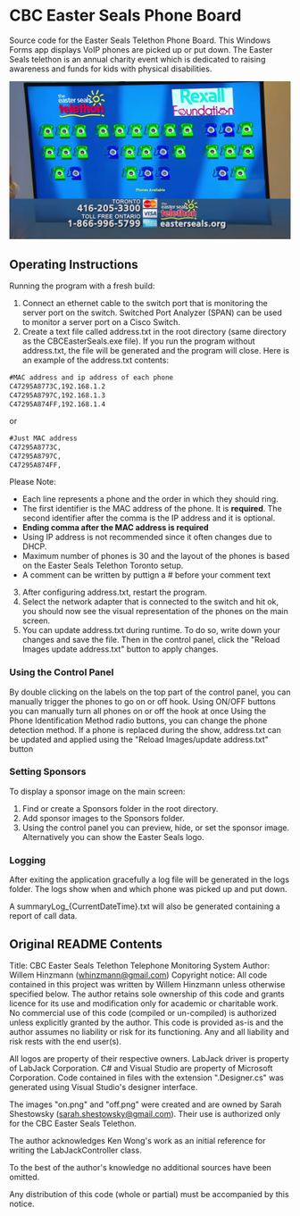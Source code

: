 # CBC Easter Seals Phone Board

Source code for the Easter Seals Telethon Phone Board. This Windows Forms app displays VoIP phones are picked up or put down. The Easter Seals telethon is an annual charity event which is dedicated to raising awareness and funds for kids with physical disabilities.

![image](Docs/ScreenshotESPB.jpg)

## Operating Instructions

Running the program with a fresh build:

1. Connect an ethernet cable to the switch port that is monitoring the server port on the switch. Switched Port Analyzer (SPAN) can be used to monitor a server port on a Cisco Switch.
2. Create a text file called address.txt in the root directory (same directory as the CBCEasterSeals.exe file). If you run the program without address.txt, the file will be generated and the program will close. Here is an example of the address.txt contents:
```
#MAC address and ip address of each phone
C47295A8773C,192.168.1.2
C47295A8797C,192.168.1.3
C47295A874FF,192.168.1.4
```
or
```
#Just MAC address
C47295A8773C,
C47295A8797C,
C47295A874FF,
```

Please Note:
* Each line represents a phone and the order in which they should ring.
* The first identifier is the MAC address of the phone. It is **required**. The second identifier after the comma is the IP address and it is optional.
* **Ending comma after the MAC address is required**
* Using IP address is not recommended since it often changes due to DHCP.
* Maximum number of phones is 30 and the layout of the phones is based on the Easter Seals Telethon Toronto setup.
* A comment can be written by puttign a # before your comment text

3. After configuring address.txt, restart the program. 
4. Select the network adapter that is connected to the switch and hit ok, you should now see the visual representation of the phones on the main screen.
5. You can  update address.txt during runtime. To do so, write down your changes and save the file. Then in the control panel, click the "Reload Images update address.txt"  button to apply changes.

### Using the Control Panel

By double clicking on the labels on the top part of the control panel, you can manually trigger the phones to go on or off hook.
Using ON/OFF buttons you can manually turn all phones on or off the hook at once
Using the Phone Identification Method radio buttons, you can change the phone detection method.
If a phone is replaced during the show, address.txt can be updated and applied using the "Reload Images/update address.txt" button


### Setting Sponsors

To display a sponsor image on the main screen:

1. Find or create a Sponsors folder in the root directory.
2. Add sponsor images to the Sponsors folder.
3. Using the control panel you can preview, hide, or set the sponsor image. Alternatively you can show the Easter Seals logo.

### Logging

After exiting the application gracefully a log file will be generated in the logs folder. The logs show when and which phone was picked up and put down.

A summaryLog_\{CurrentDateTime\}.txt will also be generated containing a report of call data.

## Original README Contents

Title: CBC Easter Seals Telethon Telephone Monitoring System
Author: Willem Hinzmann (whinzmann@gmail.com)
Copyright notice:
All code contained in this project was written by Willem Hinzmann unless otherwise specified below.
The author retains sole ownership of this code and grants licence for its use and modification only
for academic or charitable work. No commercial use of this code (compiled or un-compiled) is
authorized unless explicitly granted by the author. This code is provided as-is and the author
assumes no liability or risk for its functioning. Any and all liability and risk rests with the end
user(s).

All logos are property of their respective owners. LabJack driver is property of LabJack Corporation.
C# and Visual Studio are property of Microsoft Corporation. Code contained in files with the
extension ".Designer.cs" was generated using Visual Studio's designer interface.

The images "on.png" and "off.png" were created and are owned by Sarah Shestowsky
(sarah.shestowsky@gmail.com). Their use is authorized only for the CBC Easter Seals Telethon.

The author acknowledges Ken Wong's work as an initial reference for writing the LabJackController class.

To the best of the author's knowledge no additional sources have been omitted.

Any distribution of this code (whole or partial) must be accompanied by this notice.